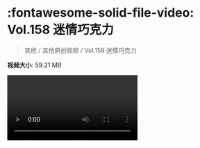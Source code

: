 # :fontawesome-solid-file-video: Vol.158 迷情巧克力

> 其他 / 其他原创视频 / Vol.158 迷情巧克力

**视频大小**: 59.21 MB

<div class="video"><video src="https://file.hsyhx.top/archive/混乱博物馆/Vol/158.mp4" controls preload>🤔 您的浏览器不支持 video 标签</ video></div>